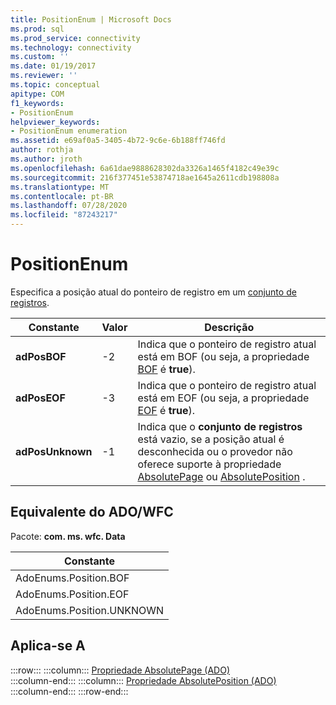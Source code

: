```yaml
---
title: PositionEnum | Microsoft Docs
ms.prod: sql
ms.prod_service: connectivity
ms.technology: connectivity
ms.custom: ''
ms.date: 01/19/2017
ms.reviewer: ''
ms.topic: conceptual
apitype: COM
f1_keywords:
- PositionEnum
helpviewer_keywords:
- PositionEnum enumeration
ms.assetid: e69af0a5-3405-4b72-9c6e-6b188ff746fd
author: rothja
ms.author: jroth
ms.openlocfilehash: 6a61dae9888628302da3326a1465f4182c49e39c
ms.sourcegitcommit: 216f377451e53874718ae1645a2611cdb198808a
ms.translationtype: MT
ms.contentlocale: pt-BR
ms.lasthandoff: 07/28/2020
ms.locfileid: "87243217"
---
```

# <a name="positionenum"></a>PositionEnum
Especifica a posição atual do ponteiro de registro em um [conjunto de registros](../../../ado/reference/ado-api/recordset-object-ado.md).  
  
|Constante|Valor|Descrição|  
|--------------|-----------|-----------------|  
|**adPosBOF**|-2|Indica que o ponteiro de registro atual está em BOF (ou seja, a propriedade [BOF](../../../ado/reference/ado-api/bof-eof-properties-ado.md) é **true**).|  
|**adPosEOF**|-3|Indica que o ponteiro de registro atual está em EOF (ou seja, a propriedade [EOF](../../../ado/reference/ado-api/bof-eof-properties-ado.md) é **true**).|  
|**adPosUnknown**|-1|Indica que o **conjunto de registros** está vazio, se a posição atual é desconhecida ou o provedor não oferece suporte à propriedade [AbsolutePage](../../../ado/reference/ado-api/absolutepage-property-ado.md) ou [AbsolutePosition](../../../ado/reference/ado-api/absoluteposition-property-ado.md) .|  
  
## <a name="adowfc-equivalent"></a>Equivalente do ADO/WFC  
 Pacote: **com. ms. wfc. Data**  
  
|Constante|  
|--------------|  
|AdoEnums.Position.BOF|  
|AdoEnums.Position.EOF|  
|AdoEnums.Position.UNKNOWN|  
  
## <a name="applies-to"></a>Aplica-se A  

:::row:::
    :::column:::
        [Propriedade AbsolutePage (ADO)](../../../ado/reference/ado-api/absolutepage-property-ado.md)  
    :::column-end:::
    :::column:::
        [Propriedade AbsolutePosition (ADO)](../../../ado/reference/ado-api/absoluteposition-property-ado.md)  
    :::column-end:::
:::row-end:::
